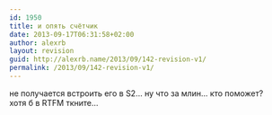 ```yaml
---
id: 1950
title: и опять счётчик
date: 2013-09-17T06:31:58+02:00
author: alexrb
layout: revision
guid: http://alexrb.name/2013/09/142-revision-v1/
permalink: /2013/09/142-revision-v1/
---
```

не получается встроить его в S2&#8230; ну что за млин&#8230; кто поможет?  
хотя б в RTFM ткните&#8230;